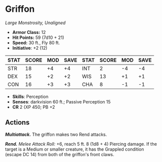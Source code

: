 # Griffon

*Large Monstrosity, Unaligned*

- **Armor Class:** 12
- **Hit Points:** 59 (7d10 + 21)
- **Speed:** 30 ft., Fly 80 ft.
- **Initiative**: +2 (12)

|STAT|SCORE|MOD|SAVE|STAT|SCORE|MOD|SAVE|
| --- | --- | --- | ---- |---| --- | --- | ---- |
| STR | 18 | +4 | +4 | INT | 2 | -4 | -4 |
| DEX | 15 | +2 | +2 | WIS | 13 | +1 | +1 |
| CON | 16 | +3 | +3 | CHA | 8 | -1 | -1 |

- **Skills**: Perception
- **Senses**: darkvision 60 ft.; Passive Perception 15
- **CR** 2 (XP 450; PB +2

## Actions

***Multiattack.*** The griffon makes two Rend attacks.

***Rend.*** *Melee Attack Roll:* +6, reach 5 ft. 8 (1d8 + 4) Piercing damage. If the target is a Medium or smaller creature, it has the Grappled condition (escape DC 14) from both of the griffon's front claws.

